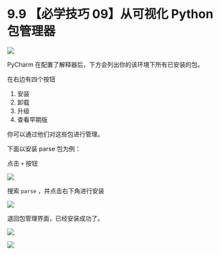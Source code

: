 # 9.9 【必学技巧 09】从可视化 Python 包管理器

![](http://image.iswbm.com/20200804124133.png)

PyCharm 在配置了解释器后，下方会列出你的该环境下所有已安装的包。

在右边有四个按钮

1. 安装
2. 卸载
3. 升级
4. 查看早期版

你可以通过他们对这些包进行管理。

下面以安装 parse 包为例：

点击 `+` 按钮

![](http://image.iswbm.com/20200826114256.png)

搜索 `parse` ，并点击右下角进行安装

![](http://image.iswbm.com/20200826113951.png)

退回包管理界面，已经安装成功了。

![](http://image.iswbm.com/20200826113926.png)



![](http://image.iswbm.com/20200607174235.png)